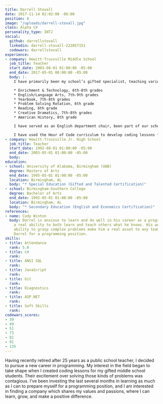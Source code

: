 ```yaml
---
title: Darrell Stovall
date: 2017-11-14 02:02:00 -06:00
position: 6
image: "/uploads/darrell-stovall.jpg"
class: Alpha C#
personality_type: INTJ
social:
  github: darrellstovall
  linkedin: darrell-stovall-222857151
  codewars: darrellstovall
experience:
- company: Hewitt-Trussville Middle School
  job_title: Teacher
  start_date: 2003-08-01 01:00:00 -05:00
  end_date: 2017-05-01 00:00:00 -05:00
  body: |-
    I have primarily been my school’s gifted specialist, teaching various courses and leading a number of activities:

    * Enrichment & Technology, 6th-8th grades
    * English/Language Arts, 7th-9th grades
    * Yearbook, 7th-8th grades
    * Problem Solving Rotation, 6th grade
    * Reading, 6th grade
    * Creative Dramatics, 7th-8th grades
    * American History, 8th grade

    I have served as an English department chair, been part of our school leadership/professional development team and a system-wide gifted placement team. During the last three years, I have sponsored the following clubs: Cartooning, Comicon, Graphic Novels, HTMS Has Talent, and Glee Club. I coached Scholars Bowl for 20 years, Science Olympiad for 2 years, National Junior Honor Society for 3 years, and our high school’s soccer team for 2 years.

    I have used the Hour of Code curriculum to develop coding lessons for my gifted students each year for the past 4 years.
- company: Hewitt-Trussville Jr. High School
  job_title: Teacher
  start_date: 1992-08-01 01:00:00 -05:00
  end_date: 2003-05-01 01:00:00 -05:00
  body: 
education:
- school: University of Alabama, Birmingham (UAB)
  degree: Masters of Arts
  end_date: 1995-05-01 01:00:00 -05:00
  location: Birmingham, AL
  body: "* Special Education (Gifted and Talented Certification)"
- school: Birmingham-Southern College
  degree: Bachelor of Arts
  end_date: 1992-05-01 01:00:00 -05:00
  location: Birmingham, AL
  body: "* Secondary Education (English and Economics Certification)"
references:
- name: Cody Winton
  body: Darrel is anxious to learn and do well in his career as a programmer and possesses
    a real ability to both learn and teach others what he knows. His work ethic and
    ability to grasp complex problems make him a real asset to any team. I'd recommend
    Darrel for a programming position.
skills:
- title: Attendance
  rank: 5.0
- title: C#
  rank: 
- title: ANSI SQL
  rank: 
- title: JavaScript
  rank: 
- title: Git
  rank: 
- title: Diagnostics
  rank: 
- title: ASP.NET
  rank: 
- title: Soft Skills
  rank: 
codewars_scores:
- 39
- 49
- 51
- 73
- 81
- 91
- 135
---
```


Having recently retired after 25 years as a public school teacher, I decided to pursue a new career in programming. My interest in the field began to take shape when I created coding lessons for my gifted middle school students. Their excitement over solving those kinds of problems was contagious. I’ve been investing the last several months in learning as much as I can to prepare myself for a programming position, and I am interested in finding a company which shares my values and passions, where I can learn, grow, and make a positive difference.